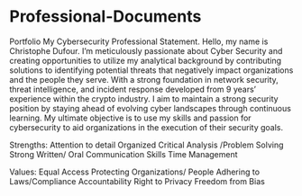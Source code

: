 # Professional-Documents
Portfolio
My Cybersecurity Professional Statement.
Hello, my name is Christophe Dufour. I’m meticulously passionate about Cyber Security and creating opportunities to utilize my analytical background by contributing solutions to identifying 
potential threats that negatively impact organizations and the people they serve. With a strong foundation in network security, threat intelligence, and incident response developed from 9 years’ experience 
within the crypto industry. I aim to maintain a strong security position by staying ahead of evolving cyber landscapes through continuous learning. My ultimate objective is to use my skills and passion 
for cybersecurity to aid organizations in the execution of their security goals.


Strengths: Attention to detail
           Organized
           Critical Analysis /Problem Solving
           Strong Written/ Oral Communication Skills
	         Time Management
	     
Values: Equal Access
	      Protecting Organizations/ People
	      Adhering to Laws/Compliance
        Accountability
        Right to Privacy
	      Freedom from Bias



